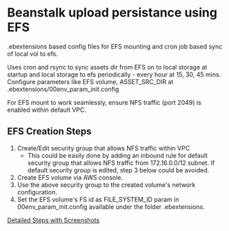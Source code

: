 # Beanstalk upload persistance using EFS
.ebextensions based config files for EFS mounting and cron job based sync of local vol to efs.

Uses cron and rsync to sync assets dir from EFS on to local storage at startup and local storage to efs periodically - every hour at 15, 30, 45 mins. 
Configure parameters like EFS volume, ASSET_SRC_DIR at .ebextensions/00env_param_init.config

For EFS mount to work seamlessly, ensure NFS traffic (port 2049) is enabled within default VPC. 

## EFS Creation Steps 
1. Create/Edit security group that allows NFS traffic within VPC 
   - This could be easily done by adding an inbound rule for default security group that allows NFS traffic from 172.16.0.0/12 subnet. If default security group is edited, step 3 below could be avoided. 
2. Create EFS volume via AWS console.
3. Use the above security group to the created volume's network configuration.
4. Set the EFS volume's FS id  as FILE_SYSTEM_ID param in 00env_param_init.config available under the folder .ebextensions.

[Detailed Steps with Screenshots](docs/EFSCreate.md)

